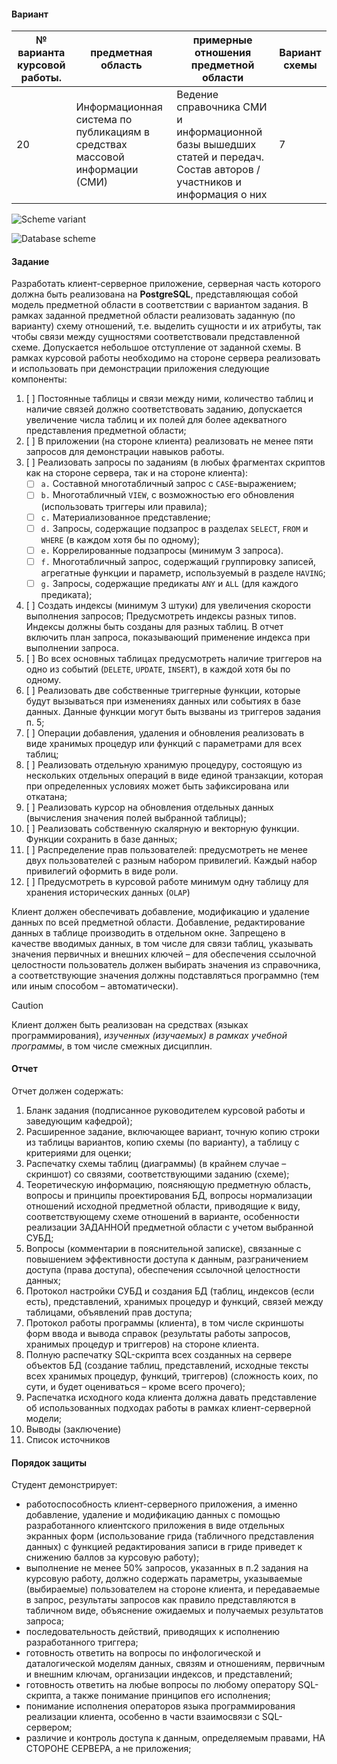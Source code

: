 #### Вариант  

| № варианта курсовой работы. | предметная область                                                          | примерные отношения предметной области                                                                                  | Вариант схемы |
| --------------------------- | --------------------------------------------------------------------------- | ----------------------------------------------------------------------------------------------------------------------- | ------------- |
| 20                          | Информационная система по публикациям в средствах массовой информации (СМИ) | Ведение справочника СМИ и информационной базы вышедших статей и передач. Состав авторов / участников и информация о них | 7             |

![Scheme variant](assets/scheme-variant.png)

![Database scheme](assets/scheme.svg)

#### Задание

Разработать клиент-серверное приложение, серверная часть которого должна быть реализована на **PostgreSQL**, представляющая собой модель предметной области в соответствии с вариантом задания. В рамках заданной предметной области реализовать заданную (по варианту) схему отношений, т.е. выделить сущности и их атрибуты, так чтобы связи между сущностями соответствовали представленной схеме. Допускается небольшое отступление от заданной схемы. В рамках курсовой работы необходимо на стороне сервера реализовать и использовать при демонстрации приложения следующие компоненты:

1. [ ] Постоянные таблицы и связи между ними, количество таблиц и наличие связей должно соответствовать заданию, допускается увеличение числа таблиц и их полей для более адекватного представления предметной области;
2. [ ] В приложении (на стороне клиента) реализовать не менее пяти запросов для демонстрации навыков работы.
3. [ ] Реализовать запросы по заданиям (в любых фрагментах скриптов как на стороне сервера, так и на стороне клиента):
	- [ ] `a.` Составной многотабличный запрос с `CASE`-выражением;
	- [ ] `b.` Многотабличный `VIEW`, с возможностью его обновления (использовать триггеры или правила);
	- [ ] `c.` Материализованное представление;
	- [ ] `d.` Запросы, содержащие подзапрос в разделах `SELECT`, `FROM` и `WHERE` (в каждом хотя бы по одному);
	- [ ] `e.` Коррелированные подзапросы (минимум 3 запроса).
	- [ ] `f.` Многотабличный запрос, содержащий группировку записей, агрегатные функции и параметр, используемый в разделе `HAVING`;
	- [ ] `g.` Запросы, содержащие предикаты `ANY` и `ALL` (для каждого предиката);
4. [ ] Создать индексы (минимум 3 штуки) для увеличения скорости выполнения запросов; Предусмотреть индексы разных типов. Индексы должны быть созданы для разных таблиц. В отчет включить план запроса, показывающий применение индекса при выполнении запроса.
5. [ ] Во всех основных таблицах предусмотреть наличие триггеров на одно из событий (`DELETE`, `UPDATE`, `INSERT`), в каждой хотя бы по одному.
6. [ ] Реализовать две собственные триггерные функции, которые будут вызываться при изменениях данных или событиях в базе данных. Данные функции могут быть вызваны из триггеров задания п. 5;
7. [ ] Операции добавления, удаления и обновления реализовать в виде хранимых процедур или функций с параметрами для всех таблиц;
8. [ ] Реализовать отдельную хранимую процедуру, состоящую из нескольких отдельных операций в виде единой транзакции, которая при определенных условиях может быть зафиксирована или откатана;
9. [ ] Реализовать курсор на обновления отдельных данных (вычисления значения полей выбранной таблицы);
10. [ ] Реализовать собственную скалярную и векторную функции. Функции сохранить в базе данных;
11. [ ] Распределение прав пользователей: предусмотреть не менее двух пользователей с разным набором привилегий. Каждый набор привилегий оформить в виде роли.
12. [ ] Предусмотреть в курсовой работе минимум одну таблицу для хранения исторических данных (`OLAP`)

Клиент должен обеспечивать добавление, модификацию и удаление данных по всей предметной области. Добавление, редактирование данных в таблице производить в отдельном окне. Запрещено в качестве вводимых данных, в том числе для связи таблиц, указывать значения первичных и внешних ключей – для обеспечения ссылочной целостности пользователь должен выбирать значения из справочника, а соответствующие значения должны подставляться программно (тем или иным способом – автоматически).

> [!CAUTION]
> Клиент должен быть реализован на средствах (языках программирования), *изученных (изучаемых) в рамках учебной программы*, в том числе смежных дисциплин.

#### Отчет

Отчет должен содержать:

1. Бланк задания (подписанное руководителем курсовой работы и заведующим кафедрой);
2. Расширенное задание, включающее вариант, точную копию строки из таблицы вариантов, копию схемы (по варианту), а таблицу с критериями для оценки;
3. Распечатку схемы таблиц (диаграммы) (в крайнем случае – скриншот) со связями, соответствующими заданию (схеме);
4. Теоретическую информацию, поясняющую предметную область, вопросы и принципы проектирования БД, вопросы нормализации отношений исходной предметной области, приводящие к виду, соответствующему схеме отношений в варианте, особенности реализации ЗАДАННОЙ предметной области с учетом выбранной СУБД;
5. Вопросы (комментарии в пояснительной записке), связанные с повышением эффективности доступа к данным, разграничением доступа (права доступа), обеспечения ссылочной целостности данных;
6. Протокол настройки СУБД и создания БД (таблиц, индексов (если есть), представлений, хранимых процедур и функций, связей между таблицами, объявлений прав доступа;
7. Протокол работы программы (клиента), в том числе скриншоты форм ввода и вывода справок (результаты работы запросов, хранимых процедур и триггеров) на стороне клиента.
8. Полную распечатку SQL-скрипта всех созданных на сервере объектов БД (создание таблиц, представлений, исходные тексты всех хранимых процедур, функций, триггеров) (сложность коих, по сути, и будет оцениваться – кроме всего прочего);
9. Распечатка исходного кода клиента должна давать представление об использованных подходах работы в рамках клиент-серверной модели;
10. Выводы (заключение)
11. Список источников

#### Порядок защиты

Студент демонстрирует:

- работоспособность клиент-серверного приложения, а именно добавление, удаление и модификацию данных с помощью разработанного клиентского приложения в виде отдельных экранных форм (использование грида (табличного представления данных) с функцией редактирования записи в гриде приведет к снижению баллов за курсовую работу);
- выполнение не менее 50% запросов, указанных в п.2 задания на курсовую работу, должно содержать параметры, указываемые (выбираемые) пользователем на стороне клиента, и передаваемые в запрос, результаты запросов как правило представляются в табличном виде, объяснение ожидаемых и получаемых результатов запроса;
- последовательность действий, приводящих к исполнению разработанного триггера;
- готовность ответить на вопросы по инфологической и даталогической моделям данных, связям и отношениям, первичным и внешним ключам, организации индексов, и представлений;
- готовность ответить на любые вопросы по любому оператору SQL- скрипта, а также понимание принципов его исполнения;
- понимание исполнения операторов языка программирования реализации клиента, особенно в части взаимосвязи с SQL-сервером;
- различие и контроль доступа к данным, определяемым правами, НА СТОРОНЕ СЕРВЕРА, а не приложения;